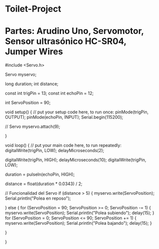 # Toilet-Project 
# Partes: Arudino Uno, Servomotor, Sensor ultrasónico HC-SR04, Jumper Wires

#include <Servo.h>

Servo myservo;

long duration;
int distance;

const int trigPin = 13;
const int echoPin = 12;

int ServoPosition = 90;

void setup() {
  // put your setup code here, to run once:
  pinMode(trigPin, OUTPUT);
  pinMode(echoPin, INPUT);
  Serial.begin(115200);

  // Servo
  myservo.attach(9);

}

void loop() {
  // put your main code here, to run repeatedly:
  digitalWrite(trigPin, LOW);
  delayMicroseconds(2);

  digitalWrite(trigPin, HIGH);
  delayMicroseconds(10);
  digitalWrite(trigPin, LOW);

  duration = pulseIn(echoPin, HIGH);

  distance = float(duration * 0.0343) / 2;

  // Funcionalidad del Servo
  if (distance > 5) {
    myservo.write(ServoPosition);
    Serial.println("Polea en reposo");

  }
  else {
    for (ServoPosition = 90; ServoPosition >= 0; ServoPosition -= 1) {
      myservo.write(ServoPosition);
      Serial.println("Polea subiendo");
      delay(15);
    }
    for (ServoPosition = 0; ServoPosition <= 90; ServoPosition += 1) {
      myservo.write(ServoPosition);
      Serial.println("Polea bajando");
      delay(15);
    }

  }

}
